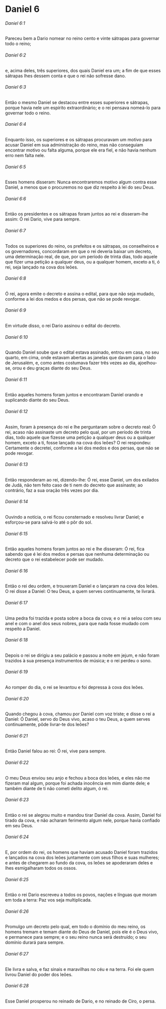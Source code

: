# Daniel 6

###### Daniel 6:1

Pareceu bem a Dario nomear no reino cento e vinte sátrapas para governar todo o reino;

###### Daniel 6:2

e, acima deles, três superiores, dos quais Daniel era um; a fim de que esses sátrapas lhes dessem conta e que o rei não sofresse dano.

###### Daniel 6:3

Então o mesmo Daniel se destacou entre esses superiores e sátrapas, porque havia nele um espírito extraordinário; e o rei pensava nomeá-lo para governar todo o reino.

###### Daniel 6:4

Enquanto isso, os superiores e os sátrapas procuravam um motivo para acusar Daniel em sua administração do reino, mas não conseguiam encontrar motivo ou falta alguma, porque ele era fiel, e não havia nenhum erro nem falta nele.

###### Daniel 6:5

Esses homens disseram: Nunca encontraremos motivo algum contra esse Daniel, a menos que o procuremos no que diz respeito à lei do seu Deus.

###### Daniel 6:6

Então os presidentes e os sátrapas foram juntos ao rei e disseram-lhe assim: Ó rei Dario, vive para sempre.

###### Daniel 6:7

Todos os superiores do reino, os prefeitos e os sátrapas, os conselheiros e os governadores, concordaram em que o rei deveria baixar um decreto, uma determinação real, de que, por um período de trinta dias, todo aquele que fizer uma petição a qualquer deus, ou a qualquer homem, exceto a ti, ó rei, seja lançado na cova dos leões.

###### Daniel 6:8

Ó rei, agora emite o decreto e assina o edital, para que não seja mudado, conforme a lei dos medos e dos persas, que não se pode revogar.

###### Daniel 6:9

Em virtude disso, o rei Dario assinou o edital do decreto.

###### Daniel 6:10

Quando Daniel soube que o edital estava assinado, entrou em casa, no seu quarto, em cima, onde estavam abertas as janelas que davam para o lado de Jerusalém, e, como antes costumava fazer três vezes ao dia, ajoelhou-se, orou e deu graças diante do seu Deus.

###### Daniel 6:11

Então aqueles homens foram juntos e encontraram Daniel orando e suplicando diante do seu Deus.

###### Daniel 6:12

Assim, foram à presença do rei e lhe perguntaram sobre o decreto real: Ó rei, acaso não assinaste um decreto pelo qual, por um período de trinta dias, todo aquele que fizesse uma petição a qualquer deus ou a qualquer homem, exceto a ti, fosse lançado na cova dos leões? O rei respondeu: Certamente o decretei, conforme a lei dos medos e dos persas, que não se pode revogar.

###### Daniel 6:13

Então responderam ao rei, dizendo-lhe: Ó rei, esse Daniel, um dos exilados de Judá, não tem feito caso de ti nem do decreto que assinaste; ao contrário, faz a sua oração três vezes por dia.

###### Daniel 6:14

Ouvindo a notícia, o rei ficou consternado e resolveu livrar Daniel; e esforçou-se para salvá-lo até o pôr do sol.

###### Daniel 6:15

Então aqueles homens foram juntos ao rei e lhe disseram: Ó rei, fica sabendo que é lei dos medos e persas que nenhuma determinação ou decreto que o rei estabelecer pode ser mudado.

###### Daniel 6:16

Então o rei deu ordem, e trouxeram Daniel e o lançaram na cova dos leões. O rei disse a Daniel: O teu Deus, a quem serves continuamente, te livrará.

###### Daniel 6:17

Uma pedra foi trazida e posta sobre a boca da cova; e o rei a selou com seu anel e com o anel dos seus nobres, para que nada fosse mudado com respeito a Daniel.

###### Daniel 6:18

Depois o rei se dirigiu a seu palácio e passou a noite em jejum, e não foram trazidos à sua presença instrumentos de música; e o rei perdeu o sono.

###### Daniel 6:19

Ao romper do dia, o rei se levantou e foi depressa à cova dos leões.

###### Daniel 6:20

Quando chegou à cova, chamou por Daniel com voz triste; e disse o rei a Daniel: Ó Daniel, servo do Deus vivo, acaso o teu Deus, a quem serves continuamente, pôde livrar-te dos leões?

###### Daniel 6:21

Então Daniel falou ao rei: Ó rei, vive para sempre.

###### Daniel 6:22

O meu Deus enviou seu anjo e fechou a boca dos leões, e eles não me fizeram mal algum, porque foi achada inocência em mim diante dele; e também diante de ti não cometi delito algum, ó rei.

###### Daniel 6:23

Então o rei se alegrou muito e mandou tirar Daniel da cova. Assim, Daniel foi tirado da cova, e não acharam ferimento algum nele, porque havia confiado em seu Deus.

###### Daniel 6:24

E, por ordem do rei, os homens que haviam acusado Daniel foram trazidos e lançados na cova dos leões juntamente com seus filhos e suas mulheres; e antes de chegarem ao fundo da cova, os leões se apoderaram deles e lhes esmigalharam todos os ossos.

###### Daniel 6:25

Então o rei Dario escreveu a todos os povos, nações e línguas que moram em toda a terra: Paz vos seja multiplicada.

###### Daniel 6:26

Promulgo um decreto pelo qual, em todo o domínio do meu reino, os homens tremam e temam diante do Deus de Daniel, pois ele é o Deus vivo, e permanece para sempre; e o seu reino nunca será destruído; o seu domínio durará para sempre.

###### Daniel 6:27

Ele livra e salva, e faz sinais e maravilhas no céu e na terra. Foi ele quem livrou Daniel do poder dos leões.

###### Daniel 6:28

Esse Daniel prosperou no reinado de Dario, e no reinado de Ciro, o persa.

